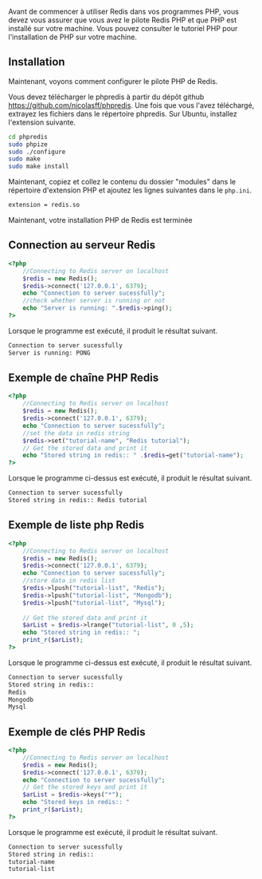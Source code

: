 Avant de commencer à utiliser Redis dans vos programmes PHP, vous devez vous assurer que vous avez le pilote Redis PHP et que PHP est installé sur votre machine. Vous pouvez consulter le tutoriel PHP pour l'installation de PHP sur votre machine.

## Installation

Maintenant, voyons comment configurer le pilote PHP de Redis.

Vous devez télécharger le phpredis à partir du dépôt github <a href="https://github.com/nicolasff/phpredis" title="Dépôt Github de téléchargement de PHP Redis" target="_blank">https://github.com/nicolasff/phpredis</a>. Une fois que vous l'avez téléchargé, extrayez les fichiers dans le répertoire phpredis. Sur Ubuntu, installez l'extension suivante.

```bash
cd phpredis 
sudo phpize 
sudo ./configure 
sudo make 
sudo make install 
```

Maintenant, copiez et collez le contenu du dossier "modules" dans le répertoire d'extension PHP et ajoutez les lignes suivantes dans le ```php.ini```.

```bash
extension = redis.so
```

Maintenant, votre installation PHP de Redis est terminée

## Connection au serveur Redis

```php
<?php 
    //Connecting to Redis server on localhost 
    $redis = new Redis(); 
    $redis->connect('127.0.0.1', 6379); 
    echo "Connection to server sucessfully"; 
    //check whether server is running or not 
    echo "Server is running: ".$redis->ping(); 
?>
```

Lorsque le programme est exécuté, il produit le résultat suivant.

```bash
Connection to server sucessfully 
Server is running: PONG 
```

## Exemple de chaîne PHP Redis

```php
<?php 
    //Connecting to Redis server on localhost 
    $redis = new Redis(); 
    $redis->connect('127.0.0.1', 6379); 
    echo "Connection to server sucessfully"; 
    //set the data in redis string 
    $redis->set("tutorial-name", "Redis tutorial"); 
    // Get the stored data and print it 
    echo "Stored string in redis:: " .$redis→get("tutorial-name"); 
?>
```

Lorsque le programme ci-dessus est exécuté, il produit le résultat suivant.

```bash
Connection to server sucessfully 
Stored string in redis:: Redis tutorial 
```

## Exemple de liste php Redis

```php
<?php 
    //Connecting to Redis server on localhost 
    $redis = new Redis(); 
    $redis->connect('127.0.0.1', 6379); 
    echo "Connection to server sucessfully"; 
    //store data in redis list 
    $redis->lpush("tutorial-list", "Redis"); 
    $redis->lpush("tutorial-list", "Mongodb"); 
    $redis->lpush("tutorial-list", "Mysql");  
    
    // Get the stored data and print it 
    $arList = $redis->lrange("tutorial-list", 0 ,5); 
    echo "Stored string in redis:: "; 
    print_r($arList); 
?>
```

Lorsque le programme ci-dessus est exécuté, il produit le résultat suivant.

```bash
Connection to server sucessfully 
Stored string in redis:: 
Redis 
Mongodb 
Mysql 
```

## Exemple de clés PHP Redis

```php
<?php 
    //Connecting to Redis server on localhost 
    $redis = new Redis(); 
    $redis->connect('127.0.0.1', 6379); 
    echo "Connection to server sucessfully"; 
    // Get the stored keys and print it 
    $arList = $redis->keys("*"); 
    echo "Stored keys in redis:: " 
    print_r($arList); 
?>
```

Lorsque le programme est exécuté, il produit le résultat suivant.

```bash
Connection to server sucessfully 
Stored string in redis:: 
tutorial-name 
tutorial-list
```
